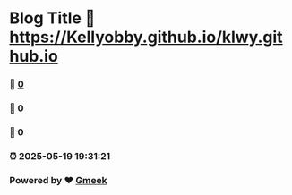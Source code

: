 # Blog Title :link: https://Kellyobby.github.io/klwy.github.io 
### :page_facing_up: [0](https://Kellyobby.github.io/klwy.github.io/tag.html) 
### :speech_balloon: 0 
### :hibiscus: 0 
### :alarm_clock: 2025-05-19 19:31:21 
### Powered by :heart: [Gmeek](https://github.com/Meekdai/Gmeek)
